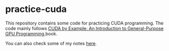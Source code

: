 # practice-cuda

This repository contains some code for practicing CUDA programming. The code mainly follows [CUDA by Example: An Introduction to General-Purpose GPU Programming
](https://developer.nvidia.com/cuda-example) book.

You can also check some of my notes [here](https://mmz33.github.io/).
